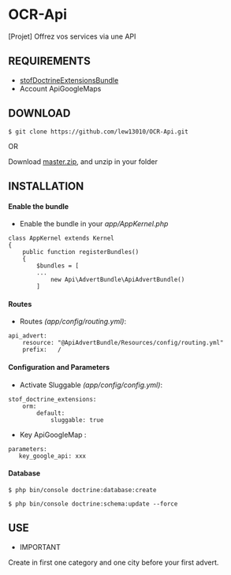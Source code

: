 # OCR-Api
[Projet] Offrez vos services via une API

## REQUIREMENTS

* [stofDoctrineExtensionsBundle](https://github.com/stof/StofDoctrineExtensionsBundle)
* Account ApiGoogleMaps

## DOWNLOAD

```
$ git clone https://github.com/lew13010/OCR-Api.git
```

OR

Download [master.zip](https://github.com/lew13010/OCR-Api/archive/master.zip), and unzip in your folder
## INSTALLATION

#### Enable the bundle

 * Enable the bundle in your *app/AppKernel.php*
 
 ```
 class AppKernel extends Kernel
 {
     public function registerBundles()
     {
         $bundles = [
         ...
             new Api\AdvertBundle\ApiAdvertBundle()
         ]
 ```
 
#### Routes
 * Routes *(app/config/routing.yml)*:
 
  ```
  api_advert:
      resource: "@ApiAdvertBundle/Resources/config/routing.yml"
      prefix:   /
  ```
#### Configuration and Parameters

 * Activate Sluggable *(app/config/config.yml)*:
 ```
 stof_doctrine_extensions:
     orm:
         default:
             sluggable: true
 ```
 
 * Key ApiGoogleMap :
 ```
 parameters:
    key_google_api: xxx
 ```
 
#### Database 
 ```
 $ php bin/console doctrine:database:create
 ```
 ```
 $ php bin/console doctrine:schema:update --force
 ```
 
## USE

* IMPORTANT
 
 Create in first one category and one city before your first advert. 